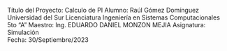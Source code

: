 Título del Proyecto: Calculo de PI
Alumno: Raúl Gómez Domínguez 
Universidad del Sur 
Licenciatura Ingeniería en Sistemas Computacionales 5to “A” 
Maestro: Ing. EDUARDO DANIEL MONZON MEJIA
Asignatura: Simulación   
Fecha: 30/Septiembre/2023



